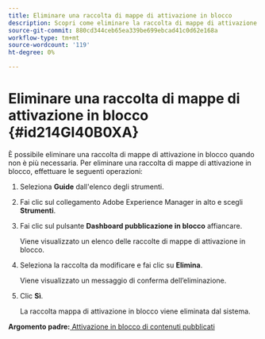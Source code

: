 ```yaml
---
title: Eliminare una raccolta di mappe di attivazione in blocco
description: Scopri come eliminare la raccolta di mappe di attivazione in blocco nelle guide AEM.
source-git-commit: 880cd344ceb65ea339be699ebcad41c0d62e168a
workflow-type: tm+mt
source-wordcount: '119'
ht-degree: 0%

---
```


# Eliminare una raccolta di mappe di attivazione in blocco {#id214GI40B0XA}

È possibile eliminare una raccolta di mappe di attivazione in blocco quando non è più necessaria. Per eliminare una raccolta di mappe di attivazione in blocco, effettuare le seguenti operazioni:

1. Seleziona **Guide** dall&#39;elenco degli strumenti.

1. Fai clic sul collegamento Adobe Experience Manager in alto e scegli **Strumenti**.

1. Fai clic sul pulsante **Dashboard pubblicazione in blocco** affiancare.

   Viene visualizzato un elenco delle raccolte di mappe di attivazione in blocco.

1. Seleziona la raccolta da modificare e fai clic su **Elimina**.

   Viene visualizzato un messaggio di conferma dell’eliminazione.

1. Clic **Sì**.

   La raccolta mappa di attivazione in blocco viene eliminata dal sistema.


**Argomento padre:**[ Attivazione in blocco di contenuti pubblicati](conf-bulk-activation.md)
